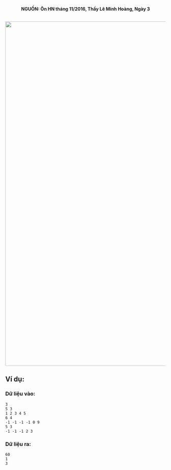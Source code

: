**<center>NGUỒN: Ôn HN tháng 11/2016, Thầy Lê Minh Hoàng, Ngày 3</center>**
<br>

<img src="/images/problems/1048/product.svg" width=1080px>

## Ví dụ:
### Dữ liệu vào:
```
3
5 3
1 2 3 4 5
6 4
-1 -1 -1 -1 0 9
5 3
-1 -1 -1 2 3
```

### Dữ liệu ra:
```
60
1
3
```